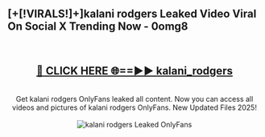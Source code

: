 <h2>[+[!VIRALS!]+]kalani rodgers Leaked Video Viral On Social X Trending Now - 0omg8</h2>
<br>
<div align="center">
<h2><a href="https://libra.edu.pl?kalani_rodgers" rel="nofollow">🔴 CLICK HERE 🌐==►► kalani_rodgers</a></h2>
<br>
Get kalani rodgers OnlyFans leaked all content. Now you can access all videos and pictures of kalani rodgers OnlyFans. New Updated Files 2025!
<br>
<br>
<a href="https://libra.edu.pl?kalani_rodgers" rel="nofollow" data-target="animated-image.originalLink"><img src="https://i.ibb.co.com/WyWwxjT/player-gif2.gif" alt="kalani rodgers Leaked OnlyFans" style="max-width: 100%; display: inline-block;" data-target="animated-image.originalImage"></a>
</div>
<br>